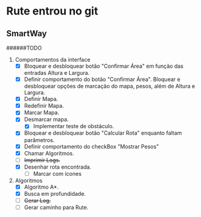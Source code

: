 # Rute entrou no git
## SmartWay
######TODO
1. Comportamentos da interface
   - [x] Bloquear e desbloquear botão "Confirmar Área" em função das entradas Altura e Largura.
   - [x] Definir comportamento do botão "Confirmar Área". Bloquear e desbloquear opções de marcação do mapa, pesos, além de Altura e Largura.
   - [x] Definir Mapa.
   - [x] Redefinir Mapa.
   - [x] Marcar Mapa.
   - [x] Desmarcar mapa.
      - [x] Implementar teste de obstáculo.
   - [x] Bloquear e desbloquear botão "Calcular Rota" enquanto faltam parâmetros.
   - [x] Definir comportamento do checkBox "Mostrar Pesos"
   - [x] Chamar Algoritmos.
   - [ ] ~~Imprimir Logs.~~
   - [x] Desenhar rota encontrada.
   	 - [ ] Marcar com ícones
   
2. Algoritmos
   - [x] Algoritmo A*.
   - [x] Busca em profundidade.
   - [ ] ~~Gerar Log.~~
   - [ ] Gerar caminho para Rute.

